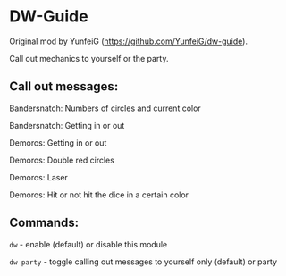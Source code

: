 # DW-Guide

Original mod by YunfeiG (https://github.com/YunfeiG/dw-guide).

Call out mechanics to yourself or the party.

## Call out messages:

Bandersnatch: Numbers of circles and current color

Bandersnatch: Getting in or out

Demoros: Getting in or out

Demoros: Double red circles

Demoros: Laser

Demoros: Hit or not hit the dice in a certain color

## Commands:
`dw` - enable (default) or disable this module

`dw party` - toggle calling out messages to yourself only (default) or party
